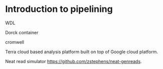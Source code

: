 # Introduction to pipelining 

WDL

Dorck container

cromwell

Terra
cloud based analysis platform built on top of Google cloud platform.

Neat read simulator https://github.com/zstephens/neat-genreads.
